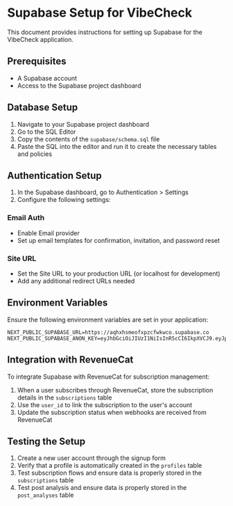 # Supabase Setup for VibeCheck

This document provides instructions for setting up Supabase for the VibeCheck application.

## Prerequisites

- A Supabase account
- Access to the Supabase project dashboard

## Database Setup

1. Navigate to your Supabase project dashboard
2. Go to the SQL Editor
3. Copy the contents of the `supabase/schema.sql` file
4. Paste the SQL into the editor and run it to create the necessary tables and policies

## Authentication Setup

1. In the Supabase dashboard, go to Authentication > Settings
2. Configure the following settings:

### Email Auth

- Enable Email provider
- Set up email templates for confirmation, invitation, and password reset

### Site URL

- Set the Site URL to your production URL (or localhost for development)
- Add any additional redirect URLs needed

## Environment Variables

Ensure the following environment variables are set in your application:

```
NEXT_PUBLIC_SUPABASE_URL=https://aqhxhsmeofxpzcfwkwco.supabase.co
NEXT_PUBLIC_SUPABASE_ANON_KEY=eyJhbGciOiJIUzI1NiIsInR5cCI6IkpXVCJ9.eyJpc3MiOiJzdXBhYmFzZSIsInJlZiI6ImFxaHhoc21lb2Z4cHpjZndrd2NvIiwicm9sZSI6ImFub24iLCJpYXQiOjE3NDYyNzk4NTMsImV4cCI6MjA2MTg1NTg1M30.Ffmjkc1mKDqPvhoYSKOxpc4QuIvmDZ6ZMvACVSsnzqg
```

## Integration with RevenueCat

To integrate Supabase with RevenueCat for subscription management:

1. When a user subscribes through RevenueCat, store the subscription details in the `subscriptions` table
2. Use the `user_id` to link the subscription to the user's account
3. Update the subscription status when webhooks are received from RevenueCat

## Testing the Setup

1. Create a new user account through the signup form
2. Verify that a profile is automatically created in the `profiles` table
3. Test subscription flows and ensure data is properly stored in the `subscriptions` table
4. Test post analysis and ensure data is properly stored in the `post_analyses` table
